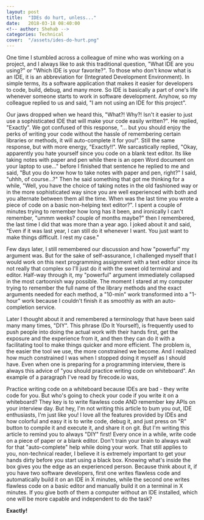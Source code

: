 ```yaml
---
layout: post
title:  "IDEs do hurt, unless..."
date:   2018-03-18 08:40:00
<!-- author: Shehab -->
categories: Technical
cover:  "/assets/ides-do-hurt.png"
---
```


One time I stumbled across a colleague of mine who was working on a project, and I always like to ask this traditional question, "What IDE are you using?" or "Which IDE is your favorite?". To those who don't know what is an IDE, it is an abbreviation for (Integrated Development Environment). In simple terms, its a software application that makes it easier for developers to code, build, debug, and many more. So IDE is basically a part of one's life whenever someone starts to work in software development. Anyhow, so my colleague replied to us and said, "I am not using an IDE for this project".

Our jaws dropped when we heard this, "What?! Why?! Isn't it easier to just use a sophisticated IDE that will make your code easily written?". He replied, "Exactly". We got confused of this response, "... but you should enjoy the perks of writing your code without the hassle of remembering certain libraries or methods, it will auto-complete it for you!". Still the same response, but with more energy, "Exactly!!". We sarcastically replied, "Okay, apparently you hate yourself since you code on a blank text editor. Its like taking notes with paper and pen while there is an open Word document on your laptop to use..." before I finished that sentence he replied to me and said, "But you do know how to take notes with paper and pen, right?" I said, "uhhh, of course...?" Then he said something that got me thinking for a while, "Well, you have the choice of taking notes in the old fashioned way or in the more sophisticated way since you are well experienced with both and you alternate between them all the time. When was the last time you wrote a piece of code on a basic non-helping text editor?". I spent a couple of minutes trying to remember how long has it been, and ironically I can't remember, "ummm weeks? couple of months maybe?" then I remembered, the last time I did that was more than a year ago. I joked about it and said, "Even if it was last year, I can still do it whenever I want. You just want to make things difficult. I rest my case."

Few days later, I still remembered our discussion and how "powerful" my argument was. But for the sake of self-assurance, I challenged myself that I would work on this next programming assignment with a text editor since its not really that complex so I'll just do it with the sweet old terminal and editor. Half-way through it, my "powerful" argument immediately collapsed in the most cartoonish way possible. The moment I stared at my computer trying to remember the full name of the library methods and the exact arguments needed for each method, a "10-min" work transformed into a "1-hour" work because I couldn't finish it as smoothly as with an auto-completion service.

Later I thought about it and remembered a terminology that have been said many many times, "DIY". This phrase (Do It Yourself), is frequently used to push people into doing the actual work with their hands first, get the exposure and the experience from it, and then they can do it with a facilitating tool to make things quicker and more efficient. The problem is, the easier the tool we use, the more constrained we become. And I realized how much constrained I was when I stopped doing it myself as I should have. Even when one is preparing for a programming interview, there is always this advice of "you should practice writing code on whiteboard". An example of a paragraph I've read by firecode.io was,

Practice writing code on a whiteboard because IDEs are bad - they write code for you. But who's going to check your code if you write it on a whiteboard? They key is to write flawless code AND remember key APIs on your interview day.
But hey, I'm not writing this article to bum you out, IDE enthusiasts, I'm just like you! I love all the features provided by IDEs and how colorful and easy it is to write code, debug it, and just press on "R" button to compile it and execute it, and share it on git. But I'm writing this article to remind you to always "DIY" first! Every once in a while, write code on a piece of paper or a blank editor. Don't train your brain to always wait for that "auto-complete" help while doing your work. That still applies to you, non-technical reader, I believe it is extremely important to get your hands dirty before you start using a black box. Knowing what's inside the box gives you the edge as an experienced person. Because think about it, if you have two software developers, first one writes flawless code and automatically build it on an IDE in X minutes, while the second one writes flawless code on a basic editor and manually build it on a terminal in X minutes. If you give both of them a computer without an IDE installed, which one will be more capable and independent to do the task?

<strong>Exactly!</strong>